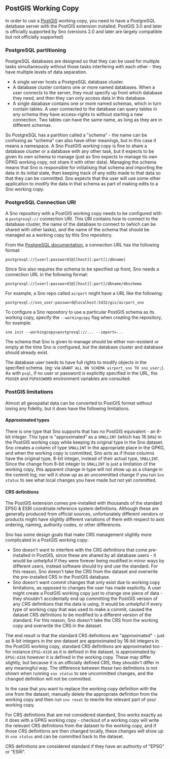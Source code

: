 PostGIS Working Copy
--------------------

In order to use a [PostGIS](https://postgis.net/) working copy, you need to have a PostgreSQL database server with the PostGIS extension installed. PostGIS 3.0 and later is officially supported by Sno (versions 2.0 and later are largely compatible but not officially supported)

### PostgreSQL partitioning

PostgreSQL databases are designed so that they can be used for multiple tasks simultaneously without those tasks interfering with each other - they have multiple levels of data separation.

* A single server hosts a PostgreSQL database cluster.
* A database cluster contains one or more named databases. When a user connects to the server, they must specify up front which database they need, and then they can only access data in this database.
* A single database contains one or more named schemas, which in turn contain tables. A user connected to the database can query tables in any schema they have access-rights to without starting a new connection. Two tables can have the same name, as long as they are in different schemas.

So PostgreSQL has a partition called a "schema" - the name can be confusing as "schema" can also have other meanings, but in this case it means a namespace. A Sno PostGIS working copy is fine to share a database cluster or a database with any other task, but it expects to be given its own schema to manage (just as Sno expects to manage its own GPKG working copy, not share it with other data). Managing the schema means that Sno is responsible for initialising that schema and importing the data in its initial state, then keeping track of any edits made to that data so that they can be committed. Sno expects that the user will use some other application to modify the data in that schema as part of making edits to a Sno working copy.

### PostgreSQL Connection URI

A Sno repository with a PostGIS working copy needs to be configured with a `postgresql://` connection URI. This URI contains how to connect to the database cluster, the name of the database to connect to (which can be shared with other tasks), and the name of the schema that should be managed as a working copy by this Sno repository.

From the [PostgreSQL documentation](https://www.postgresql.org/docs/current/libpq-connect.html#LIBPQ-CONNSTRING), a connection URL has the following format:

`postgresql://[user[:password]@][host][:port][/dbname]`

Since Sno also requires the schema to be specified up front, Sno needs a connection URL in the following format:

`postgresql://[user[:password]@][host][:port]/dbname/dbschema`

For example, a Sno repo called `airport` might have a URL like the following:

`postgresql://sno_user:password@localhost:5432/gis/airport_sno`

To configure a Sno repository to use a particular PostGIS schema as its working copy, specify the `--workingcopy` flag when creating the repository, for example:

`sno init --workingcopy=postgresql://... --import=...`

The schema that Sno is given to manage should be either non-existent or empty at the time Sno is configured, but the database cluster and database should already exist.

The database user needs to have full rights to modify objects in the specified schema. (eg: via `GRANT ALL ON SCHEMA airport_sno TO sno_user;`). As with `psql`, if no user or password is explicitly specified in the URL, the `PGUSER` and `PGPASSWORD` environment variables are consulted.

### PostGIS limitations

Almost all geospatial data can be converted to PostGIS format without losing any fidelity, but it does have the following limitations.

#### Approximated types

There is one type that Sno supports that has no PostGIS equivalent - an 8-bit integer. This type is "approximated" as a `SMALLINT` (which has 16 bits) in the PostGIS working copy while keeping its original type in the Sno dataset. Sno creates a column of type `SMALLINT` in the appropriate place in the GPKG, and when the working copy is committed, Sno acts as if those columns have the original type, 8-bit integer, instead of their actual type, `SMALLINT`. Since the change from 8-bit integer to `SMALLINT` is just a limitation of the working copy, this apparent change in type will not show up as a change in the commit log, nor will it show up as an uncommitted change if you run `Sno status` to see what local changes you have made but not yet committed.

#### CRS definitions

The PostGIS extension comes pre-installed with thousands of the standard EPSG & ESRI coordinate reference system definitions. Although these are generally produced from official sources, unfortunately different vendors or products might have slightly different variations of them with respect to axis ordering, naming, authority codes, or other differences.

Sno has some design goals that make CRS management slightly more complicated in a PostGIS working copy:

* Sno doesn't want to interfere with the CRS definitions that come pre-installed in PostGIS, since these are shared by all database users - it would be unhelpful if they were forever being modified in minor ways by different users, instead software should try and use the standard.
For this reason, Sno doesn't take the CRS from the dataset and overwrite the pre-installed CRS in the PostGIS database.
* Sno doesn't want commit changes that only exist due to working copy limitations, as opposed to changes the user has made explicitly. A user might create a PostGIS working copy just to change one piece of data - they shouldn't accidentally end up committing the PostGIS version of any CRS definitions that the data is using. It would be unhelpful if every type of working copy that was used to make a commit, caused the dataset CRS definitions to be modified to a different version of the standard. For this reason, Sno doesn't take the CRS from the working copy and overwrite the CRS in the dataset.

The end result is that the standard CRS definitions are "approximated" - just as 8-bit integers in the sno dataset are approximated by 16-bit integers in the PostGIS working copy, standard CRS definitions are approximated too - for instance `EPSG:4326` as it is defined in the dataset, is approximated by `EPSG:4326` however it is defined in the working copy. These may differ slightly, but because it is an officially defined CRS, they shouldn't differ in any meaningful way. The difference between these two definitions is not shown when running `sno status` to see uncommitted changes, and the changed definition will not be committed.

In the case that you want to replace the working copy definition with the one from the dataset, manually delete the appropriate definition from the working copy and then run `sno reset` to rewrite the relevant part of your working copy.

For CRS definitions that are not considered standard, Sno works exactly as it does with a GPKG working copy - checkout of a working copy will write the relevant CRS definitions from the dataset to the working copy, and if those CRS definitions are then changed locally, these changes will show up in `sno status` and can be committed back to the dataset.

CRS definitions are considered standard if they have an authority of "EPSG" or "ESRI".
